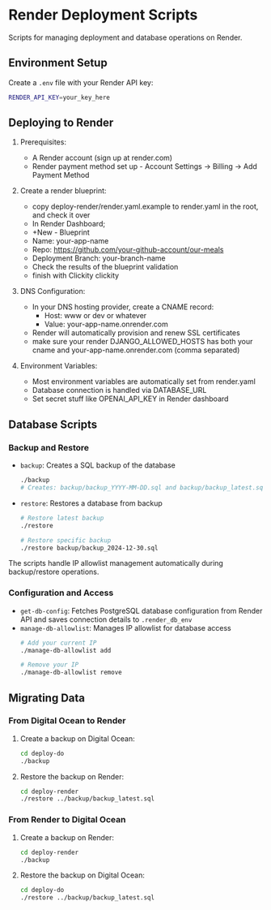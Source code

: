 # Render Deployment Scripts

Scripts for managing deployment and database operations on Render.

## Environment Setup

Create a `.env` file with your Render API key:
```bash
RENDER_API_KEY=your_key_here
```

## Deploying to Render

1. Prerequisites:
   - A Render account (sign up at render.com)
   - Render payment method set up - Account Settings -> Billing -> Add Payment Method

2. Create a render blueprint:
   - copy deploy-render/render.yaml.example to render.yaml in the root, and check it over
   - In Render Dashboard;
    - +New - Blueprint
    - Name: your-app-name 
    - Repo: https://github.com/your-github-account/our-meals
     - Deployment Branch: your-branch-name
     - Check the results of the blueprint validation
     - finish with Clickity clickity 

3. DNS Configuration:
   - In your DNS hosting provider, create a CNAME record:
     - Host: www or dev or whatever
     - Value: your-app-name.onrender.com 
   - Render will automatically provision and renew SSL certificates
   - make sure your render DJANGO_ALLOWED_HOSTS has both your cname and your-app-name.onrender.com (comma separated)

4. Environment Variables:
   - Most environment variables are automatically set from render.yaml
   - Database connection is handled via DATABASE_URL
   - Set secret stuff like OPENAI_API_KEY in Render dashboard


## Database Scripts

### Backup and Restore

- `backup`: Creates a SQL backup of the database
  ```bash
  ./backup
  # Creates: backup/backup_YYYY-MM-DD.sql and backup/backup_latest.sql
  ```

- `restore`: Restores a database from backup
  ```bash
  # Restore latest backup
  ./restore
  
  # Restore specific backup
  ./restore backup/backup_2024-12-30.sql
  ```

The scripts handle IP allowlist management automatically during backup/restore operations.

### Configuration and Access

- `get-db-config`: Fetches PostgreSQL database configuration from Render API and saves connection details to `.render_db_env`
- `manage-db-allowlist`: Manages IP allowlist for database access
  ```bash
  # Add your current IP
  ./manage-db-allowlist add
  
  # Remove your IP
  ./manage-db-allowlist remove
  ```

## Migrating Data

### From Digital Ocean to Render
1. Create a backup on Digital Ocean:
   ```bash
   cd deploy-do
   ./backup
   ```
2. Restore the backup on Render:
   ```bash
   cd deploy-render
   ./restore ../backup/backup_latest.sql
   ```

### From Render to Digital Ocean
1. Create a backup on Render:
   ```bash
   cd deploy-render
   ./backup
   ```
2. Restore the backup on Digital Ocean:
   ```bash
   cd deploy-do
   ./restore ../backup/backup_latest.sql
   ```